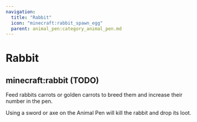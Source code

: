 ```yaml
---
navigation:
  title: "Rabbit"
  icon: "minecraft:rabbit_spawn_egg"
  parent: animal_pen:category_animal_pen.md
---
```


# Rabbit

## minecraft:rabbit (TODO)

<GameScene zoom={4}>
  <Entity id="minecraft:rabbit" />
</GameScene>

<ItemImage id="minecraft:carrot" />

Feed rabbits carrots or golden carrots to breed them and increase their number in the pen.

<ItemImage id="minecraft:diamond_sword" />

Using a sword or axe on the Animal Pen will kill the rabbit and drop its loot.

